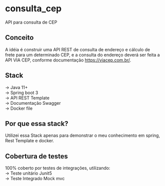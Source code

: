 # consulta_cep
API para consulta de CEP

## Conceito
A idéia é construir uma API REST de consulta de endereço e cálculo de frete para um determinado CEP, e a consulta do endereço deverá ser feita a API VIA CEP, conforme documentação https://viacep.com.br/.

## Stack
-> Java 11+<br>
-> Spring boot 3<br>
-> API REST Template <br>
-> Documentação Swagger <br>
-> Docker file<br>

## Por que essa stack?
Utilizei essa Stack apenas para demonstrar o meu conhecimento em spring, Rest Template e docker.

## Cobertura de testes
100% coberto por testes de integrações, utilizando:<br>
-> Teste unitário Junit5<br>
-> Teste Integrado Mock mvc<br>




